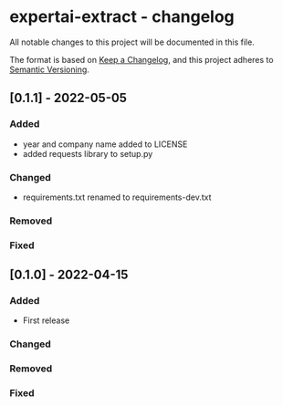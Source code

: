 # expertai-extract - changelog

All notable changes to this project will be documented in this file.

The format is based on [Keep a Changelog](https://keepachangelog.com/en/1.0.0/),
and this project adheres to [Semantic Versioning](https://semver.org/spec/v2.0.0.html).

## [0.1.1] - 2022-05-05

### Added

* year and company name added to LICENSE
* added requests library to setup.py

### Changed

* requirements.txt renamed to requirements-dev.txt

### Removed

### Fixed

## [0.1.0] - 2022-04-15

### Added

* First release

### Changed

### Removed

### Fixed
